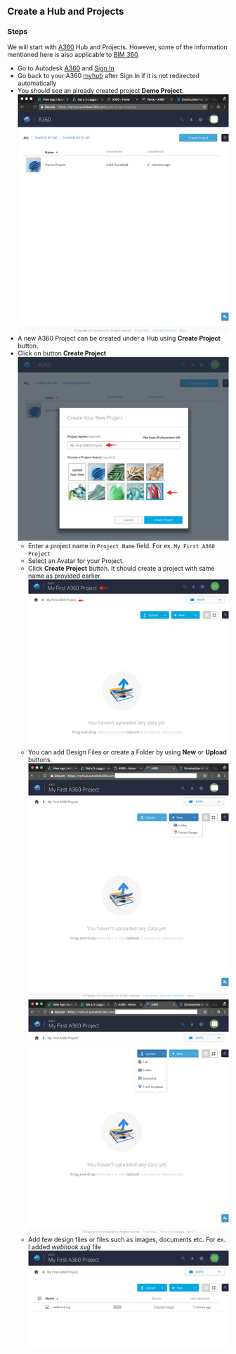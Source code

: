 ## Create a Hub and Projects

### Steps

We will start with [A360](https://a360.autodesk.com/) Hub and Projects. However, some of the information mentioned here is also applicable to [BIM 360](https://bim360.autodesk.com/).

* Go to Autodesk [A360](https://a360.autodesk.com/) and [Sign In](https://login.autodesk360.com/login)
* Go back to your A360 [myhub](https://myhub.autodesk360.com) after Sign In if it is not redirected automatically
* You should see an already created project **Demo Project**.
![Create Hub 1](../image/6.png)
* A new A360 Project can be created under a Hub using **Create Project** button.
* Click on button **Create Project**
![Create Hub 2](../image/7.png)
  * Enter a project name in `Project Name` field. For ex. `My First A360 Project`
  * Select an Avatar for your Project.
  * Click **Create Project** button. It should create a project with same name as provided earlier.
  ![Create Hub 3](../image/8.png)
  * You can add Design Files or create a Folder by using **New** or **Upload** buttons.
  ![Create Hub 4](../image/9.png)
  ![Create Hub 5](../image/10.png)
  * Add few design files or files such as images, documents etc. For ex. I added *webhook.svg* file
  ![Create Hub 5](../image/11.png)
